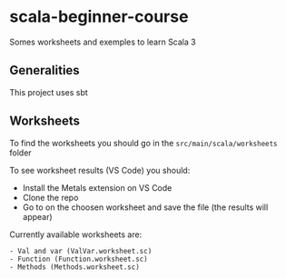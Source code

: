 # scala-beginner-course

Somes worksheets and exemples to learn Scala 3

## Generalities

This project uses sbt

## Worksheets

To find the worksheets you should go in the `src/main/scala/worksheets` folder

To see worksheet results (VS Code) you should:
- Install the Metals extension on VS Code
- Clone the repo
- Go to on the choosen worksheet and save the file (the results will appear)

Currently available worksheets are:

```
- Val and var (ValVar.worksheet.sc)
- Function (Function.worksheet.sc)
- Methods (Methods.worksheet.sc)
```
